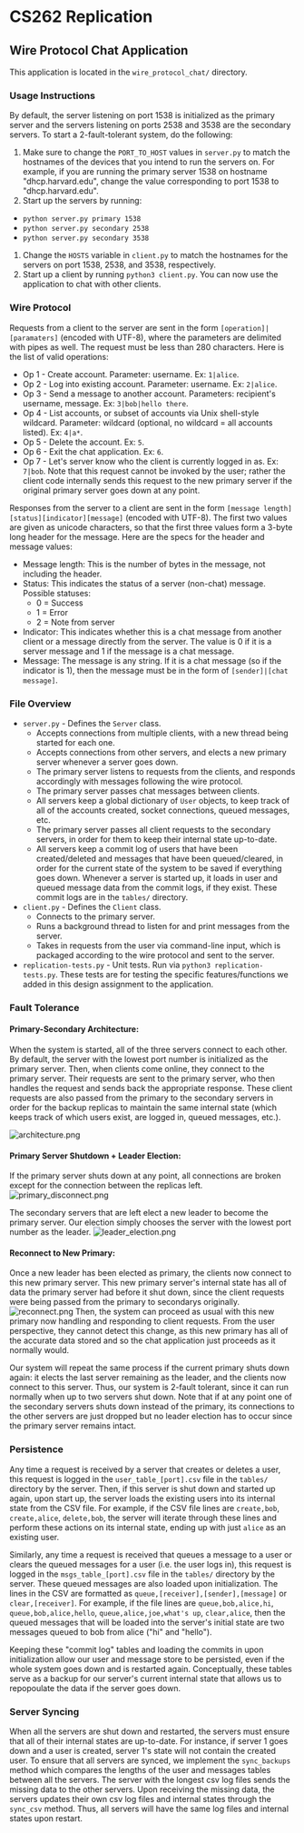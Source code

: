 # CS262 Replication

## Wire Protocol Chat Application
This application is located in the `wire_protocol_chat/` directory.

### Usage Instructions
By default, the server listening on port 1538 is initialized as the primary server and the servers listening on ports 2538 and 3538
are the secondary servers. To start a 2-fault-tolerant system, do the following:
1. Make sure to change the `PORT_TO_HOST` values in `server.py` to match the hostnames of the devices that you intend to run the servers on.
For example, if you are running the primary server 1538 on hostname "dhcp.harvard.edu", change the value corresponding to port 1538 to "dhcp.harvard.edu".
1. Start up the servers by running:
- `python server.py primary 1538`
- `python server.py secondary 2538`
- `python server.py secondary 3538 `
1. Change the `HOSTS` variable in `client.py` to match the hostnames for the servers on port 1538, 2538, and 3538, respectively.
1. Start up a client by running `python3 client.py`. You can now use the application to chat with other clients.

### Wire Protocol
Requests from a client to the server are sent in the form `[operation]|[paramaters]` (encoded with UTF-8), where the parameters are delimited with pipes as well. The request must be less than 280 characters. Here is the list of valid operations:
* Op 1 - Create account. Parameter: username. Ex: `1|alice`.
* Op 2 - Log into existing account. Parameter: username. Ex: `2|alice`.
* Op 3 - Send a message to another account. Parameters: recipient's username, message. Ex: `3|bob|hello there`.
* Op 4 - List accounts, or subset of accounts via Unix shell-style wildcard. Parameter: wildcard (optional, no wildcard = all accounts listed). Ex: `4|a*`.
* Op 5 - Delete the account. Ex: `5`.
* Op 6 - Exit the chat application. Ex: `6`.
* Op 7 - Let's server know who the client is currently logged in as. Ex: `7|bob`. Note that this request cannot be invoked by the user; rather the client code internally sends this request to the new primary server if the original primary server goes down at any point.

Responses from the server to a client are sent in the form `[message length][status][indicator][message]` (encoded with UTF-8). The first two values are given as unicode characters, so that the first three values form a 3-byte long header for the message. Here are the specs for the header and message values:
* Message length: This is the number of bytes in the message, not including the header.
* Status: This indicates the status of a server (non-chat) message. Possible statuses:
    * 0 = Success
    * 1 = Error
    * 2 = Note from server
* Indicator: This indicates whether this is a chat message from another client or a message directly from the server. The value is 0 if it is a server message and 1 if the message is a chat message.
* Message: The message is any string. If it is a chat message (so if the indicator is 1), then the message must be in the form of `[sender]|[chat message]`.


### File Overview
* `server.py` - Defines the `Server` class. 
    * Accepts connections from multiple clients, with a new thread being started for each one. 
    * Accepts connections from other servers, and elects a new primary server whenever a server goes down.
    * The primary server listens to requests from the clients, and responds accordingly with messages following the wire protocol. 
    * The primary server passes chat messages between clients.
    * All servers keep a global dictionary of `User` objects, to keep track of all of the accounts created, socket connections, queued messages, etc.
    * The primary server passes all client requests to the secondary servers, in order for them to keep their internal state up-to-date.
    * All servers keep a commit log of users that have been created/deleted and messages that have been queued/cleared, in order for the current state of the system to be saved if everything goes down. Whenever a server is started up, it loads in user and queued message data from the commit logs, if they exist. These commit logs are in the `tables/` directory.
* `client.py` - Defines the `Client` class.
    * Connects to the primary server.
    * Runs a background thread to listen for and print messages from the server.
    * Takes in requests from the user via command-line input, which is packaged according to the wire protocol and sent to the server.
* `replication-tests.py` - Unit tests. Run via `python3 replication-tests.py`. These tests are for testing the specific features/functions we added in this design assignment to the application.

### Fault Tolerance

#### Primary-Secondary Architecture:
When the system is started, all of the three servers connect to each other. By default, the server with the lowest port number is initialized as the primary server. Then, when clients come online, they connect to the primary server. Their requests are sent to the primary server, who then handles the request and sends back the appropriate response. These client requests are also passed from the primary to the secondary servers in order for the backup replicas to maintain the same internal state (which keeps track of which users exist, are logged in, queued messages, etc.).

![architecture.png](wire_protocol_chat%2Fimages%2Farchitecture.png)

#### Primary Server Shutdown + Leader Election:
If the primary server shuts down at any point, all connections are broken except for the connection between the replicas left.
![primary_disconnect.png](wire_protocol_chat%2Fimages%2Fprimary_disconnect.png)

The secondary servers that are left elect a new leader to become the primary server. Our election simply chooses the server with the lowest port number as the leader.
![leader_election.png](wire_protocol_chat%2Fimages%2Fleader_election.png)

#### Reconnect to New Primary:
Once a new leader has been elected as primary, the clients now connect to this new primary server. This new primary server's internal state has all of data the primary server had before it shut down, since the client requests were being passed from the primary to secondarys originally.
![reconnect.png](wire_protocol_chat%2Fimages%2Freconnect.png)
Then, the system can proceed as usual with this new primary now handling and responding to client requests. From the user perspective, they cannot detect this change, as this new primary has all of the accurate data stored and so the chat application just proceeds as it normally would.

Our system will repeat the same process if the current primary shuts down again: it elects the last server remaining as the leader, and the clients now connect to this server. Thus, our system is 2-fault tolerant, since it can run normally when up to two servers shut down. Note that if at any point one of the secondary servers shuts down instead of the primary, its connections to the other servers are just dropped but no leader election has to occur since the primary server remains intact.

### Persistence
Any time a request is received by a server that creates or deletes a user, this request is logged in the `user_table_[port].csv` file in the `tables/` directory by the server. Then, if this server is shut down and started up again, upon start up, the server loads the existing users into its internal state from the CSV file. For example, if the CSV file lines are `create,bob`, `create,alice`, `delete,bob`, the server will iterate through these lines and perform these actions on its internal state, ending up with just `alice` as an existing user.

Similarly, any time a request is received that queues a message to a user or clears the queued messages for a user (i.e. the user logs in), this request is logged in the `msgs_table_[port].csv` file in the `tables/` directory by the server. These queued messages are also loaded upon initialization. The lines in the CSV are formatted as `queue,[receiver],[sender],[message]` or `clear,[receiver]`. For example, if the file lines are `queue,bob,alice,hi`, `queue,bob,alice,hello`, `queue,alice,joe,what's up`, `clear,alice`, then the queued messages that will be loaded into the server's initial state are two messages queued to bob from alice ("hi" and "hello"). 

Keeping these "commit log" tables and loading the commits in upon initialization allow our user and message store to be persisted, even if the whole system goes down and is restarted again. Conceptually, these tables serve as a backup for our server's current internal state that allows us to repopoulate the data if the server goes down.

### Server Syncing
When all the servers are shut down and restarted, the servers must ensure that all of their internal states are up-to-date. For instance, if server 1 goes down and a user is created, server 1's state will not contain the created user. To ensure that all servers are synced, we implement the `sync_backups` method which compares the lengths of the user and messages tables between all the servers. The server with the longest csv log files sends the missing data to the other servers. Upon receiving the missing data, the servers updates their own csv log files and internal states through the `sync_csv` method. Thus, all servers will have the same log files and internal states upon restart.

